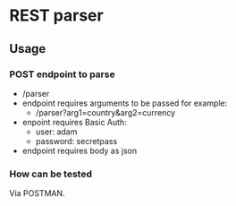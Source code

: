 # REST parser

## Usage

### POST endpoint to parse
- /parser
- endpoint requires arguments to be passed for example:
    - /parser?arg1=country&arg2=currency
- enpoint requires Basic Auth:
    - user: adam
    - password: secretpass
- endpoint requires body as json

### How can be tested
Via POSTMAN.
